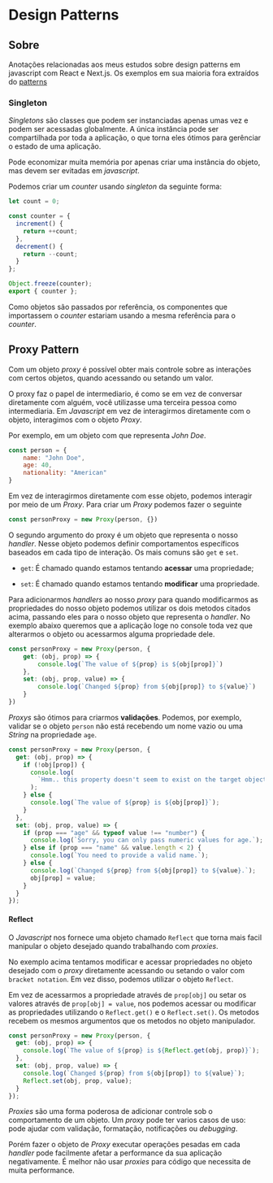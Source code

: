 # Design Patterns

## Sobre

Anotações relacionadas aos meus estudos sobre design patterns em javascript com React e Next.js. Os exemplos em sua maioria fora extraídos do [patterns](http://patterns.dev)

### Singleton

*Singletons* são classes que podem ser instanciadas apenas umas vez e podem ser acessadas globalmente. A única instância pode ser compartilhada por toda a aplicação, o que torna eles ótimos para gerênciar o estado de uma aplicação.

Pode economizar muita memória por apenas criar uma instância do objeto, mas devem ser evitadas em *javascript*.

Podemos criar um *counter* usando *singleton* da seguinte forma:

```js
let count = 0;

const counter = {
  increment() {
    return ++count;
  },
  decrement() {
    return --count;
  }
};

Object.freeze(counter);
export { counter };
```

Como objetos são passados por referência, os componentes que importassem o *counter* estariam usando a mesma referência para o *counter*.

## Proxy Pattern

Com um objeto *proxy* é possível obter mais controle sobre as interações com certos objetos, quando acessando ou setando um valor.

O proxy faz o papel de intermediario, é como se em vez de conversar diretamente com alguém, você utilizasse uma terceira pessoa como intermediaria. Em *Javascript* em vez de interagirmos diretamente com o objeto, interagimos com o objeto *Proxy*.

Por exemplo, em um objeto com que representa *John Doe*.

```js
const person = {
    name: "John Doe",
    age: 40,
    nationality: "American"
}
```

Em vez de interagirmos diretamente com esse objeto, podemos interagir por meio de um *Proxy*. Para criar um *Proxy* podemos fazer o seguinte

```js
const personProxy = new Proxy(person, {})
```

O segundo argumento do proxy é um objeto que representa o nosso *handler*. Nesse objeto podemos definir comportamentos específicos baseados em cada tipo de interação. Os mais comuns são `get` e `set`.

- `get`: É chamado quando estamos tentando **acessar** uma propriedade;

- `set`: É chamado quando estamos tentando **modificar** uma propriedade.

Para adicionarmos *handlers* ao nosso *proxy* para quando modificarmos as propriedades do nosso objeto podemos utilizar os dois metodos citados acima, passando eles para o nosso objeto que representa o *handler*. No exemplo abaixo queremos que a aplicação loge no console toda vez que alterarmos o objeto ou acessarmos alguma propriedade dele.

```js
const personProxy = new Proxy(person, {
    get: (obj, prop) => {
        console.log(`The value of ${prop} is ${obj[prop]}`)
    },
    set: (obj, prop, value) => {
        console.log(`Changed ${prop} from ${obj[prop]} to ${value}`)
    }
})
```

*Proxys* são ótimos para criarmos **validações**. Podemos, por exemplo, validar se o objeto `person` não está recebendo um nome vazio ou uma *String* na propriedade `age`.

```js
const personProxy = new Proxy(person, {
  get: (obj, prop) => {
    if (!obj[prop]) {
      console.log(
        `Hmm.. this property doesn't seem to exist on the target object`
      );
    } else {
      console.log(`The value of ${prop} is ${obj[prop]}`);
    }
  },
  set: (obj, prop, value) => {
    if (prop === "age" && typeof value !== "number") {
      console.log(`Sorry, you can only pass numeric values for age.`);
    } else if (prop === "name" && value.length < 2) {
      console.log(`You need to provide a valid name.`);
    } else {
      console.log(`Changed ${prop} from ${obj[prop]} to ${value}.`);
      obj[prop] = value;
    }
  }
});
```

#### Reflect

O *Javascript* nos fornece uma objeto chamado `Reflect` que torna mais facil manipular o objeto desejado quando trabalhando com *proxies*.

No exemplo acima tentamos modificar e acessar propriedades no objeto desejado com o *proxy* diretamente acessando ou setando o valor com `bracket notation`. Em vez disso, podemos utilizar o objeto `Reflect`.

Em vez de acessarmos a propriedade através de `prop[obj]` ou setar os valores através de `prop[obj] = value`, nos podemos acessar ou modificar as propriedades utilizando o `Reflect.get()` e o `Reflect.set()`. Os metodos recebem os mesmos argumentos que os metodos no objeto manipulador.

```js
const personProxy = new Proxy(person, {
  get: (obj, prop) => {
    console.log(`The value of ${prop} is ${Reflect.get(obj, prop)}`);
  },
  set: (obj, prop, value) => {
    console.log(`Changed ${prop} from ${obj[prop]} to ${value}`);
    Reflect.set(obj, prop, value);
  }
});
```

*Proxies* são uma forma poderosa de adicionar controle sob o comportamento de um objeto. Um *proxy* pode ter varios casos de uso: pode ajudar com validação, formatação, notificações ou *debugging*.

Porém fazer o objeto de *Proxy* executar operações pesadas em cada *handler* pode facilmente afetar a performance da sua aplicação negativamente. É melhor não usar *proxies* para código que necessita de muita performance.
